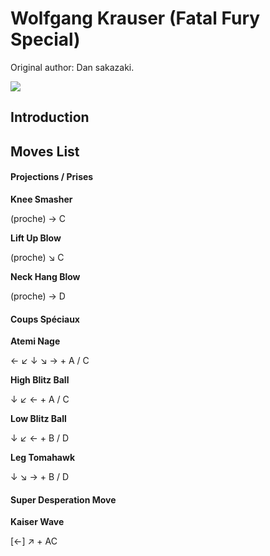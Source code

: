 # Wolfgang Krauser (Fatal Fury Special)

Original author: Dan sakazaki.

![](/images/Ffspkrauser.PNG)  

## Introduction

## Moves List

#### Projections / Prises

**Knee Smasher**

(proche) → C

**Lift Up Blow**

(proche) ↘ C

**Neck Hang Blow**

(proche) → D

#### Coups Spéciaux

**Atemi Nage**

← ↙ ↓ ↘ → + A / C

**High Blitz Ball**

↓ ↙ ← + A / C

**Low Blitz Ball**

↓ ↙ ← + B / D

**Leg Tomahawk**

↓ ↘ → + B / D

#### Super Desperation Move

**Kaiser Wave**

\[←\] ↗ + AC
